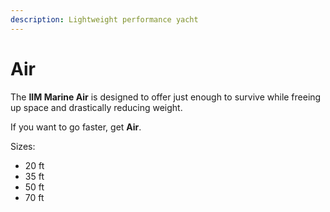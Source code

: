 ```yaml
---
description: Lightweight performance yacht
---
```


# Air

The **IIM Marine Air** is designed to offer just enough to survive while freeing up space and drastically reducing weight.

If you want to go faster, get **Air**.

Sizes:

* 20 ft
* 35 ft
* 50 ft
* 70 ft



